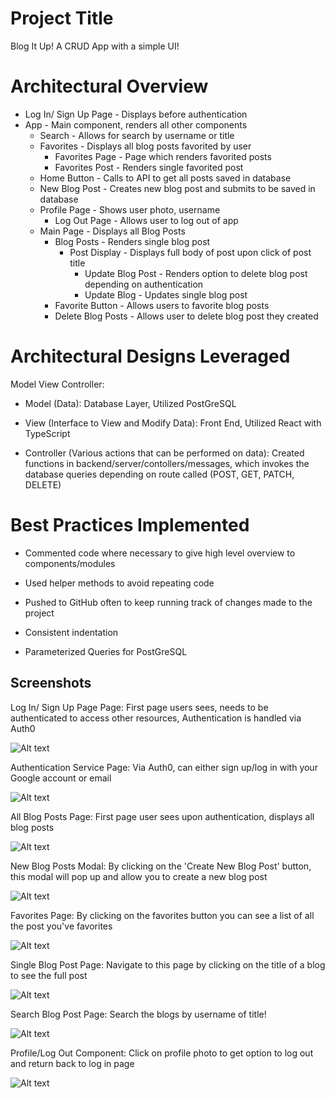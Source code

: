 # Project Title

Blog It Up! A CRUD App with a simple UI!

# Architectural Overview

- Log In/ Sign Up Page - Displays before authentication
- App - Main component, renders all other components
  - Search - Allows for search by username or title
  - Favorites - Displays all blog posts favorited by user
    - Favorites Page - Page which renders favorited posts
    - Favorites Post - Renders single favorited post
  - Home Button - Calls to API to get all posts saved in database
  - New Blog Post - Creates new blog post and submits to be saved in database
  - Profile Page - Shows user photo, username
    - Log Out Page - Allows user to log out of app
  - Main Page - Displays all Blog Posts
    - Blog Posts - Renders single blog post
      - Post Display - Displays full body of post upon click of post title
        - Update Blog Post - Renders option to delete blog post depending on authentication
        - Update Blog - Updates single blog post
    - Favorite Button - Allows users to favorite blog posts
    - Delete Blog Posts - Allows user to delete blog post they created

# Architectural Designs Leveraged

Model View Controller:

- Model (Data): Database Layer, Utilized PostGreSQL

- View (Interface to View and Modify Data): Front End, Utilized React with TypeScript

- Controller (Various actions that can be performed on data): Created functions in backend/server/contollers/messages, which invokes the database queries depending on route called (POST, GET, PATCH, DELETE)

# Best Practices Implemented
- Commented code where necessary to give high level overview to components/modules

- Used helper methods to avoid repeating code

- Pushed to GitHub often to keep running track of changes made to the project

- Consistent indentation

- Parameterized Queries for PostGreSQL

## Screenshots

Log In/ Sign Up Page Page: First page users sees, needs to be authenticated to access other resources, Authentication is handled via Auth0

![Alt text](https://i.imgur.com/IW8WWDw.png "Log In Page")

Authentication Service Page: Via Auth0, can either sign up/log in with your Google account or email

![Alt text](https://i.imgur.com/zA3RfZH.png "Authentication Service Page")

All Blog Posts Page: First page user sees upon authentication, displays all blog posts

![Alt text](https://i.imgur.com/I8hskKo.png "All Blog Posts Page")

New Blog Posts Modal: By clicking on the 'Create New Blog Post' button, this modal will pop up and allow you to create a new blog post

![Alt text](https://i.imgur.com/0XBdtXF.png "New Blog Posts Modal")

Favorites Page: By clicking on the favorites button you can see a list of all the post you've favorites

![Alt text](https://i.imgur.com/nVJVEQ2.png "Favorites Page")

Single Blog Post Page: Navigate to this page by clicking on the title of a blog to see the full post

![Alt text](https://i.imgur.com/9wYlD0L.png "Single Blog Post Page")

Search Blog Post Page: Search the blogs by username of title!

![Alt text](https://i.imgur.com/tyPmcZH.png "Search Blog Post Page")

Profile/Log Out Component: Click on profile photo to get option to log out and return back to log in page

![Alt text](https://i.imgur.com/2ZkTZOv.png "Profile/Log Out Component")










